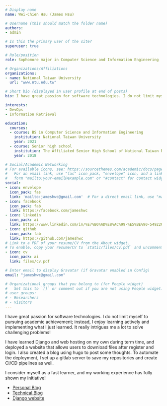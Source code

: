 ```yaml
---
# Display name
name: Wei-Chien Hsu (James Hsu)

# Username (this should match the folder name)
authors:
- admin

# Is this the primary user of the site?
superuser: true

# Role/position
role: Sophomore major in Computer Science and Information Engineering

# Organizations/Affiliations
organizations:
- name: National Taiwan University
  url: "www.ntu.edu.tw"

# Short bio (displayed in user profile at end of posts)
bio: I have great passion for software technologies. I do not limit myself to pursuing academic achievement; instead, I enjoy learning actively and implementing what I just learned. It really intrigues me a lot to solve challenging problems!

interests:
- DevOps
- Information Retrieval

education:
  courses:
  - course: BS in Computer Science and Information Engineering
    institution: National Taiwan University
    year: 2021
  - course: Senior high school
    institution: The Affiliated Senior High School of National Taiwan Normal University
    year: 2018

# Social/Academic Networking
# For available icons, see: https://sourcethemes.com/academic/docs/page-builder/#icons
#   For an email link, use "fas" icon pack, "envelope" icon, and a link in the
#   form "mailto:your-email@example.com" or "#contact" for contact widget.
social:
- icon: envelope
  icon_pack: fas
  link: 'mailto:jameshwc@gmail.com'  # For a direct email link, use "mailto:test@example.org".
- icon: facebook
  icon_pack: fab
  link: https://facebook.com/jameshwc
- icon: linkedin
  icon_pack: ai
  link: https://www.linkedin.com/in/%E7%B6%AD%E8%AC%99-%E5%BE%90-549220183/
- icon: github
  icon_pack: fab
  link: https://github.com/jameshwc
# Link to a PDF of your resume/CV from the About widget.
# To enable, copy your resume/CV to `static/files/cv.pdf` and uncomment the lines below.
- icon: cv
  icon_pack: ai
  link: files/cv.pdf

# Enter email to display Gravatar (if Gravatar enabled in Config)
email: "jameshwc@gmail.com"

# Organizational groups that you belong to (for People widget)
#   Set this to `[]` or comment out if you are not using People widget.
# user_groups:
# - Researchers
# - Visitors
---
```


I have great passion for software technologies. I do not limit myself to pursuing academic achievement; instead, I enjoy learning actively and implementing what I just learned. It really intrigues me a lot to solve challenging problems!

I have learned Django and web hosting on my own during term time, and deployed a website that allows users to download files after register and login. I also created a blog using hugo to post some thoughts. To automate the deployment, I set up a gitlab server to save my repositories and create CI/CD pipelines as well.

I consider myself as a fast learner, and my working experience has fully shown my initiative!

- [Personal Blog](https://blog.jameshsu.csie.org)
- [Technical Blog](https://tech-blog.jameshsu.csie.org)
- [Django website](https://django.jameshsu.csie.org)